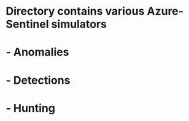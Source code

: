 # Directory contains various Azure-Sentinel simulators

# - Anomalies
       
# - Detections
       
# - Hunting
